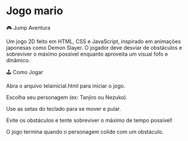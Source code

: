 # Jogo mario

🎮 Jump Aventura

Um jogo 2D feito em HTML, CSS e JavaScript, inspirado em animações japonesas como Demon Slayer. O jogador deve desviar de obstáculos e sobreviver o máximo possível enquanto aproveita um visual fofo e dinâmico.

🕹️ Como Jogar

Abra o arquivo telainicial.html para iniciar o jogo.

Escolha seu personagem (ex: Tanjiro ou Nezuko).

Use as setas do teclado para se mover e pular.

Evite os obstáculos e tente sobreviver o máximo de tempo possível!

O jogo termina quando o personagem colide com um obstáculo.
